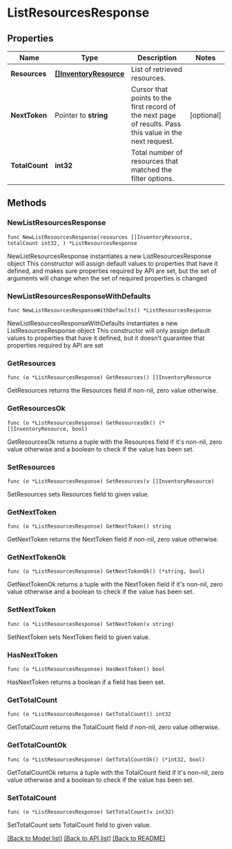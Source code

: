 # ListResourcesResponse

## Properties

Name | Type | Description | Notes
------------ | ------------- | ------------- | -------------
**Resources** | [**[]InventoryResource**](InventoryResource.md) | List of retrieved resources. | 
**NextToken** | Pointer to **string** | Cursor that points to the first record of the next page of results. Pass this value in the next request.  | [optional] 
**TotalCount** | **int32** | Total number of resources that matched the filter options. | 

## Methods

### NewListResourcesResponse

`func NewListResourcesResponse(resources []InventoryResource, totalCount int32, ) *ListResourcesResponse`

NewListResourcesResponse instantiates a new ListResourcesResponse object
This constructor will assign default values to properties that have it defined,
and makes sure properties required by API are set, but the set of arguments
will change when the set of required properties is changed

### NewListResourcesResponseWithDefaults

`func NewListResourcesResponseWithDefaults() *ListResourcesResponse`

NewListResourcesResponseWithDefaults instantiates a new ListResourcesResponse object
This constructor will only assign default values to properties that have it defined,
but it doesn't guarantee that properties required by API are set

### GetResources

`func (o *ListResourcesResponse) GetResources() []InventoryResource`

GetResources returns the Resources field if non-nil, zero value otherwise.

### GetResourcesOk

`func (o *ListResourcesResponse) GetResourcesOk() (*[]InventoryResource, bool)`

GetResourcesOk returns a tuple with the Resources field if it's non-nil, zero value otherwise
and a boolean to check if the value has been set.

### SetResources

`func (o *ListResourcesResponse) SetResources(v []InventoryResource)`

SetResources sets Resources field to given value.


### GetNextToken

`func (o *ListResourcesResponse) GetNextToken() string`

GetNextToken returns the NextToken field if non-nil, zero value otherwise.

### GetNextTokenOk

`func (o *ListResourcesResponse) GetNextTokenOk() (*string, bool)`

GetNextTokenOk returns a tuple with the NextToken field if it's non-nil, zero value otherwise
and a boolean to check if the value has been set.

### SetNextToken

`func (o *ListResourcesResponse) SetNextToken(v string)`

SetNextToken sets NextToken field to given value.

### HasNextToken

`func (o *ListResourcesResponse) HasNextToken() bool`

HasNextToken returns a boolean if a field has been set.

### GetTotalCount

`func (o *ListResourcesResponse) GetTotalCount() int32`

GetTotalCount returns the TotalCount field if non-nil, zero value otherwise.

### GetTotalCountOk

`func (o *ListResourcesResponse) GetTotalCountOk() (*int32, bool)`

GetTotalCountOk returns a tuple with the TotalCount field if it's non-nil, zero value otherwise
and a boolean to check if the value has been set.

### SetTotalCount

`func (o *ListResourcesResponse) SetTotalCount(v int32)`

SetTotalCount sets TotalCount field to given value.



[[Back to Model list]](../README.md#documentation-for-models) [[Back to API list]](../README.md#documentation-for-api-endpoints) [[Back to README]](../README.md)


